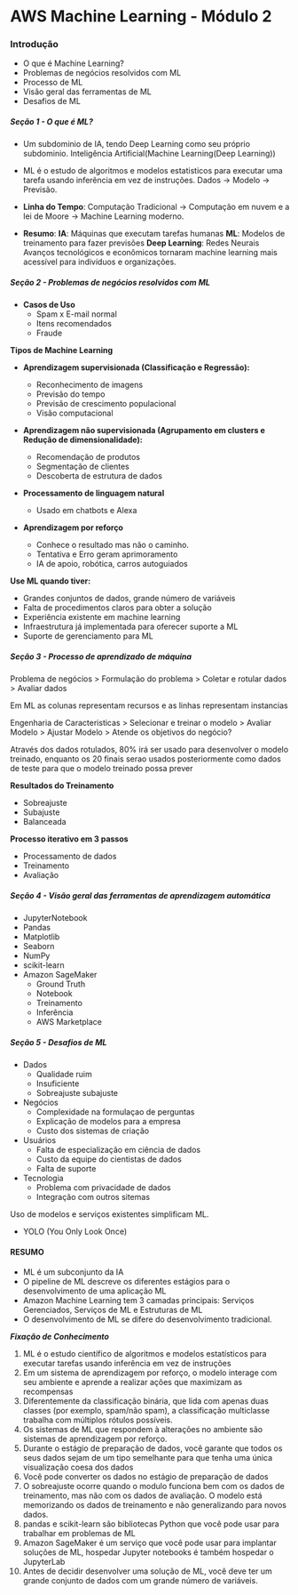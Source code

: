 # AWS Machine Learning - Módulo 2

### Introdução
- O que é Machine Learning?
- Problemas de negócios resolvidos com ML
- Processo de ML
- Visão geral das ferramentas de ML
- Desafios de ML

##### Seção 1 - O que é ML?

- Um subdominio de IA, tendo Deep Learning como seu próprio subdominio.
Inteligência Artificial(Machine Learning(Deep Learning))
- ML é o estudo de algoritmos e modelos estatisticos para executar uma tarefa usando inferência em vez de instruções.
Dados -> Modelo -> Previsão.
- **Linha do Tempo**:
Computação Tradicional ->
Computação em nuvem e a lei de Moore ->
Machine Learning moderno.

- **Resumo**:
**IA**: Máquinas que executam tarefas humanas
**ML**: Modelos de treinamento para fazer previsões
**Deep Learning**: Redes Neurais
Avanços tecnológicos e econômicos tornaram machine learning mais acessível para indivíduos e organizações.


##### Seção 2 - Problemas de negócios resolvidos com ML
- **Casos de Uso**
    - Spam x E-mail normal
    - Itens recomendados
    - Fraude

**Tipos de Machine Learning**
- **Aprendizagem supervisionada (Classificação e Regressão):**
  - Reconhecimento de imagens
  - Previsão do tempo
  - Previsão de crescimento populacional
  - Visão computacional

- **Aprendizagem não supervisionada (Agrupamento em clusters e Redução de dimensionalidade):**
  - Recomendação de produtos
  - Segmentação de clientes
  - Descoberta de estrutura de dados

- **Processamento de linguagem natural**
  - Usado em chatbots e Alexa

- **Aprendizagem por reforço**
  - Conhece o resultado mas não o caminho.
  - Tentativa e Erro geram aprimoramento
  - IA de apoio, robótica, carros autoguiados

**Use ML quando tiver:**
  - Grandes conjuntos de dados, grande número de variáveis
  - Falta de procedimentos claros para obter a solução
  - Experiência existente em machine learning
  - Infraestrutura já implementada para oferecer suporte a ML
  - Suporte de gerenciamento para ML


##### Seção 3 - Processo de aprendizado de máquina

Problema de negócios > Formulação do problema > Coletar e rotular dados > Avaliar dados

Em ML as colunas representam recursos e as linhas representam instancias

Engenharia de Caracteristicas > Selecionar e treinar o modelo > Avaliar Modelo > Ajustar Modelo > Atende os objetivos do negócio?

Através dos dados rotulados, 80% irá ser usado para desenvolver o modelo treinado, enquanto os 20 finais serao usados posteriormente como dados de teste para que o modelo treinado possa prever

**Resultados do Treinamento**
- Sobreajuste
- Subajuste
- Balanceada

**Processo iterativo em 3 passos**
- Processamento de dados
- Treinamento
- Avaliação

##### Seção 4 - Visão geral das ferramentas de aprendizagem automática

- JupyterNotebook
- Pandas
- Matplotlib
- Seaborn
- NumPy
- scikit-learn
- Amazon SageMaker
  - Ground Truth
  - Notebook
  - Treinamento
  - Inferência
  - AWS Marketplace

##### Seção 5 - Desafios de ML
- Dados
  - Qualidade ruim
  - Insuficiente
  - Sobreajuste subajuste
- Negócios
  - Complexidade na formulaçao de perguntas
  - Explicação de modelos para a empresa
  - Custo dos sistemas de criação
- Usuários
  - Falta de especialização em ciência de dados
  - Custo da equipe do cientistas de dados
  - Falta de suporte
- Tecnologia
  - Problema com privacidade de dados
  - Integração com outros sitemas

Uso de modelos e serviços existentes simplificam ML.
- YOLO (You Only Look Once)

#### RESUMO
- ML é um subconjunto da IA
- O pipeline de ML  descreve os diferentes estágios para o desenvolvimento de uma aplicação ML
- Amazon Machine Learning tem 3 camadas principais: Serviços Gerenciados, Serviços de ML e Estruturas de ML
- O desenvolvimento de ML se difere do desenvolvimento tradicional.

***Fixação de Conhecimento***
1. ML é o estudo científico de algoritmos e modelos estatísticos para executar tarefas usando inferência em vez de instruções
2. Em um sistema de aprendizagem por reforço, o modelo interage com seu ambiente e aprende a realizar ações que maximizam as recompensas
3. Diferentemente da classificação binária, que lida com apenas duas classes (por exemplo, spam/não spam), a classificação multiclasse trabalha com múltiplos rótulos possíveis.
4. Os sistemas de ML que respondem à alterações no ambiente são sistemas de aprendizagem por reforço.
5. Durante o estágio de preparação de dados, você garante que todos os seus dados sejam de um tipo semelhante para que tenha uma única visualização coesa dos dados
6. Você pode converter os dados no estágio de preparação de dados
7. O sobreajuste ocorre quando o modulo funciona bem com os dados de treinamento, mas não com os dados de avaliação. 
O modelo está memorizando os dados de treinamento e não generalizando para novos dados.
8. pandas e scikit-learn são bibliotecas Python que você pode usar para trabalhar em problemas de ML
9. Amazon SageMaker é um serviço que você pode usar para implantar soluções de ML, hospedar Jupyter notebooks é também hospedar o JupyterLab
10. Antes de decidir desenvolver uma solução de ML, você deve ter um grande conjunto de dados com um grande número de variáveis.
